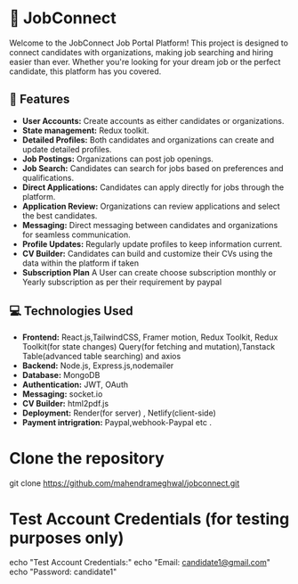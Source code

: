 # 🌟 JobConnect 

Welcome to the JobConnect Job Portal Platform! This project is designed to connect candidates with organizations, making job searching and hiring easier than ever. Whether you're looking for your dream job or the perfect candidate, this platform has you covered.

## 🚀 Features

- **User Accounts:** Create accounts as either candidates or organizations.
- **State management:** Redux toolkit.
- **Detailed Profiles:** Both candidates and organizations can create and update detailed profiles.
- **Job Postings:** Organizations can post job openings.
- **Job Search:** Candidates can search for jobs based on preferences and qualifications.
- **Direct Applications:** Candidates can apply directly for jobs through the platform.
- **Application Review:** Organizations can review applications and select the best candidates.
- **Messaging:** Direct messaging between candidates and organizations for seamless communication.
- **Profile Updates:** Regularly update profiles to keep information current.
- **CV Builder:** Candidates can build and customize their CVs using the data within the platform if taken 
- **Subscription Plan** A User can create choose subscription monthly or Yearly subscription as per their requirement by paypal 

## 💻 Technologies Used

- **Frontend:** React.js,TailwindCSS, Framer motion, Redux Toolkit, Redux Toolkit(for state changes) Query(for fetching and mutation),Tanstack Table(advanced table searching) and axios
- **Backend:** Node.js, Express.js,nodemailer
- **Database:** MongoDB
- **Authentication:** JWT, OAuth 
- **Messaging:** socket.io
- **CV Builder:** html2pdf.js
- **Deployment:** Render(for server) , Netlify(client-side) 
- **Payment intrigration:** Paypal,webhook-Paypal etc .



# Clone the repository
git clone https://github.com/mahendrameghwal/jobconnect.git


# Test Account Credentials (for testing purposes only)
echo "Test Account Credentials:"
echo "Email: candidate1@gmail.com"
echo "Password: candidate1"